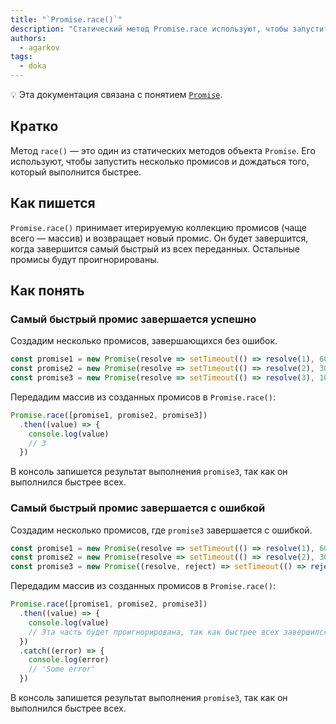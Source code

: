 ```yaml
---
title: "`Promise.race()`"
description: "Статический метод Promise.race используют, чтобы запустить несколько промисов и дождаться того, который выполнится быстрее."
authors:
  - agarkov
tags:
  - doka
---
```


<aside>

💡 Эта документация связана с понятием [`Promise`](/js/promise/).

</aside>

## Кратко

Метод `race()` — это один из статических методов объекта `Promise`. Его используют, чтобы запустить несколько промисов и дождаться того, который выполнится быстрее.

## Как пишется

`Promise.race()` принимает итерируемую коллекцию промисов (чаще всего — массив) и возвращает новый промис.
Он будет завершится, когда завершится самый быстрый из всех переданных. Остальные промисы будут проигнорированы.

## Как понять

### Самый быстрый промис завершается успешно

Создадим несколько промисов, завершающихся без ошибок.

```js
const promise1 = new Promise(resolve => setTimeout(() => resolve(1), 6000))
const promise2 = new Promise(resolve => setTimeout(() => resolve(2), 3000))
const promise3 = new Promise(resolve => setTimeout(() => resolve(3), 1000))
```

Передадим массив из созданных промисов в `Promise.race()`:

```js
Promise.race([promise1, promise2, promise3])
  .then((value) => {
    console.log(value)
    // 3
  })
```

В консоль запишется результат выполнения `promise3`, так как он выполнился быстрее всех.

### Самый быстрый промис завершается с ошибкой

Создадим несколько промисов, где `promise3` завершается с ошибкой.

```js
const promise1 = new Promise(resolve => setTimeout(() => resolve(1), 6000))
const promise2 = new Promise(resolve => setTimeout(() => resolve(2), 3000))
const promise3 = new Promise((resolve, reject) => setTimeout(() => reject('Some error'), 1000))
```

Передадим массив из созданных промисов в `Promise.race()`:

```js
Promise.race([promise1, promise2, promise3])
  .then((value) => {
    console.log(value)
    // Эта часть будет проигнорирована, так как быстрее всех завершился промис с reject
  })
  .catch((error) => {
    console.log(error)
    // 'Some error'
  })
```

В консоль запишется результат выполнения `promise3`, так как он выполнился быстрее всех.
